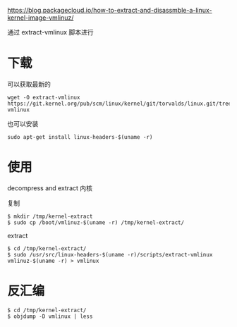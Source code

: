 https://blog.packagecloud.io/how-to-extract-and-disassmble-a-linux-kernel-image-vmlinuz/

通过 extract-vmlinux 脚本进行

# 下载

可以获取最新的

```
wget -O extract-vmlinux https://git.kernel.org/pub/scm/linux/kernel/git/torvalds/linux.git/tree/scripts/extract-vmlinux
```

也可以安装

```
sudo apt-get install linux-headers-$(uname -r)
```

# 使用

decompress and extract 内核

复制

```
$ mkdir /tmp/kernel-extract
$ sudo cp /boot/vmlinuz-$(uname -r) /tmp/kernel-extract/
```

extract

```
$ cd /tmp/kernel-extract/
$ sudo /usr/src/linux-headers-$(uname -r)/scripts/extract-vmlinux vmlinuz-$(uname -r) > vmlinux
```

# 反汇编

```
$ cd /tmp/kernel-extract/
$ objdump -D vmlinux | less
```

#